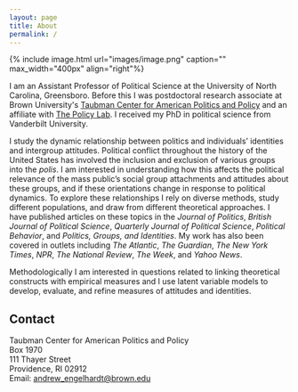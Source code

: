 ```yaml
---
layout: page
title: About
permalink: /
---
```


{% include image.html url="images/image.png" caption="" max_width="400px" align="right"%}

I am an Assistant Professor of Political Science at the University of North Carolina, Greensboro. Before this I was postdoctoral research associate at Brown University's <a href="https://watson.brown.edu/taubman/">Taubman Center for American Politics and Policy</a> and an affiliate with <a href="https://thepolicylab.brown.edu/">The Policy Lab</a>. I received my PhD in political science from Vanderbilt University.<br />  

I study the dynamic relationship between politics and individuals’ identities and intergroup attitudes. Political conflict throughout the  history of the United States has involved the inclusion and exclusion of various groups into the <i>polis</i>. I am interested in understanding how this affects the political relevance of the mass public’s social group attachments and attitudes about these groups, and  if these orientations change in response to political dynamics. To explore these relationships I rely on diverse methods, study different populations, and draw from different theoretical approaches. I have published articles on these topics in the <i>Journal of Politics</i>, <i>British Journal of Political Science</i>, <i>Quarterly Journal of Political Science</i>, <i>Political Behavior</i>, and <i>Politics, Groups, and Identities</i>. My work has also been covered in outlets including <i>The Atlantic</i>, <i>The Guardian</i>, <i>The New York Times</i>, <i>NPR</i>, <i>The National Review</i>, <i>The Week</i>, and <i>Yahoo News</i>.<br /> 

Methodologically I am interested in questions related to linking theoretical constructs with empirical measures and I use latent variable models to develop, evaluate, and refine measures of attitudes and identities.


## Contact
Taubman Center for American Politics and Policy <br />
Box 1970 <br />
111 Thayer Street <br />
Providence, RI 02912 <br />
Email: [andrew_engelhardt@brown.edu]

[andrew_engelhardt@brown.edu]: mailto:andrew_engelhardt@brown.edu
